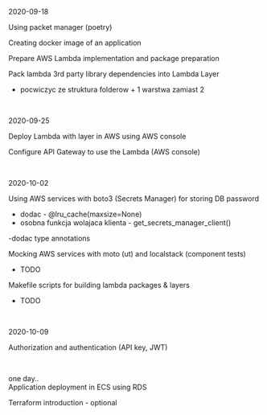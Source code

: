 

2020-09-18 

Using packet manager (poetry) 

Creating docker image of an application 

Prepare AWS Lambda implementation and package preparation 

Pack lambda 3rd party library dependencies into Lambda Layer 
- pocwiczyc ze struktura folderow + 1 warstwa zamiast 2

<br>


2020-09-25 

Deploy Lambda with layer in AWS using AWS console
 
Configure API Gateway to use the Lambda (AWS console) 

<br>

2020-10-02 

Using AWS services with boto3 (Secrets Manager) for storing DB password 
- dodac - @lru_cache(maxsize=None)
- osobna funkcja wolajaca klienta - get_secrets_manager_client()

-dodac type annotations

Mocking AWS services with moto (ut) and localstack (component tests) 
- TODO

Makefile scripts for building lambda packages & layers
- TODO
<br>

2020-10-09 

Authorization and authentication (API key, JWT) 

<br>

one day..
<br>
Application deployment in ECS using RDS 

Terraform introduction - optional 

